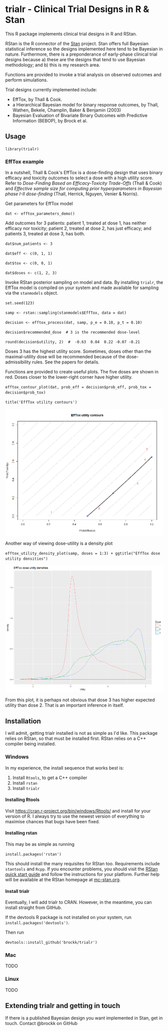 # trialr - Clinical Trial Designs in R & Stan

This R package implements clinical trial designs in R and RStan. 

RStan is the R connector of the [Stan](http://mc-stan.org/) project. Stan offers full Bayesian statistical inference so the designs implemented here tend to be Bayesian in nature. Furthermore, there is a preponderance of early-phase clinical trial designs because a) these are the designs that tend to use Bayesian methodology; and b) this is my research area.

Functions are provided to invoke a trial analysis on observed outcomes and perform simulations.

Trial designs currently implemented include:
- EffTox, by Thall &amp; Cook. 
- a Hierarchical Bayesian model for binary response outcomes, by Thall, Wathen, Bekele, Champlin, Baker & Benjamin (2003)
- Bayesian Evaluation of Bivariate Binary Outcomes with Predictive Information (BEBOP), by Brock et al.

## Usage

`library(trialr)`

### EffTox example

In a nutshell, Thall & Cook's EffTox is a dose-finding design that uses binary efficacy and toxicity outcomes to select a dose with a high utility score. Refer to _Dose-Finding Based on Efficacy-Toxicity Trade-Offs_ (Thall & Cook) and _Effective sample size for computing prior hyperparameters in Bayesian phase I-II dose-finding_ (Thall, Herrick, Nguyen, Venier & Norris).

Get parameters for EffTox model

`dat <- efftox_parameters_demo()`

Add outcomes for 3 patients: patient 1, treated at dose 1, has neither efficacy nor toxicity; patient 2, treated at dose 2, has just efficacy; and patients 3, treated at dose 3,  has both.

`dat$num_patients <- 3`

`dat$eff <- c(0, 1, 1)`

`dat$tox <- c(0, 0, 1)`

`dat$doses <- c(1, 2, 3)`



Invoke RStan posterior sampling on model and data. By installing `trialr`, the EffTox model is compiled on your system and made available for sampling via the `stanmodels` object.

`set.seed(123)`

`samp <- rstan::sampling(stanmodels$EffTox, data = dat)`

`decision <- efftox_process(dat, samp, p_e = 0.10, p_t = 0.10)`

`decision$recommended_dose  # 3 is the recommended dose-level`  

`round(decision$utility, 2)  #  -0.63  0.04  0.22 -0.07 -0.21`

Doses 3 has the highest utility score. Sometimes, doses other than the maximal-utility dose will be recommended because of the dose-admissibility rules. See the papers for details. 

Functions are provided to create useful plots. The five doses are shown in red. Doses closer to the lower-right corner have higher utility. 

`efftox_contour_plot(dat, prob_eff = decision$prob_eff, prob_tox = decision$prob_tox)`

`title('EffTox utility contours')`



![contours](contours.png)

Another way of viewing dose-utility is a density plot

`efftox_utility_density_plot(samp, doses = 1:3) + ggtitle("EffTox dose utility densities")`

![utility_densities](utility_densities.png)

From this plot, it is perhaps not obvious that dose 3 has higher expected utility than dose 2. That is an important inference in itself. 

## Installation

I will admit, getting trialr installed is not as simple as I'd like. This package relies on RStan, so that must be installed first. RStan relies on a C++ compiler being installed. 

### Windows

In my experience, the install sequence that works best is:

1. Install `Rtools`, to get a C++ compiler
2. Install `rstan`
3. Install `trialr`

#### Installing Rtools

Visit https://cran.r-project.org/bin/windows/Rtools/ and install for your version of R. I always try to use the newest version of everything to maximise chances that bugs have been fixed.

#### Installing rstan

This may be as simple as running 

`install.packages('rstan')`

This should install the many requisites for RStan too. Requirements include `stantools` and `Rcpp`. If you encounter problems, you should visit the [RStan quick start guide](https://github.com/stan-dev/rstan/wiki/RStan-Getting-Started) and follow the instructions for your platform. Further help will be available at the RStan homepage at [mc-stan.org](http://mc-stan.org/interfaces/rstan.html).

#### Install trialr

Eventually, I will add trialr to CRAN. However, in the meantime, you can install straight from GitHub.

If the devtools R package is not installed on your system, run `install.packages('devtools')`. 

Then run

`devtools::install_github('brockk/trialr')`

### Mac

TODO

### Linux

TODO

## Extending trialr and getting in touch

If there is a published Bayesian design you want implemented in Stan, get in touch.
Contact @brockk on GitHub

